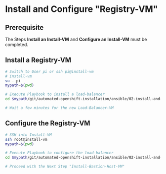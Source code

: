# Install and Configure "Registry-VM"

## Prerequisite

The Steps **Install an Install-VM** and **Configure an Install-VM** must be completed.



## Install a Registry-VM

```bash
# Switch to User pi or ssh pi@install-vm
# install-vm
su - pi
mypath=$(pwd)

# Execute Playbook to install a load-balancer
cd $mypath/git/automated-openshift-installation/ansible/02-install-and-configure-image-registry-vm/ && ansible-playbook 01-playbook-install-registry-vm.yaml

# Wait a few minutes for the new Load-Balancer-VM
```



## Configure the Registry-VM

```bash
# SSH into Install-VM
ssh root@install-vm
mypath=$(pwd)

# Execute Playbook to configure the load-balancer
cd $mypath/git/automated-openshift-installation/ansible/02-install-and-configure-image-registry-vm/ && ansible-playbook 02-playbook-configure-registry-vm.yaml

# Proceed with the Next Step "Install-Bastion-Host-VM"
```

